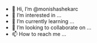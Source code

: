 - 👋 Hi, I’m @monishashekarc
- 👀 I’m interested in ...
- 🌱 I’m currently learning ...
- 💞️ I’m looking to collaborate on ...
- 📫 How to reach me ...

<!---
monishashekarc/monishashekarc is a ✨ special ✨ repository because its `README.md` (this file) appears on your GitHub profile.
You can click the Preview link to take a look at your changes.
--->
